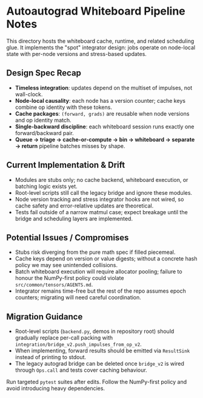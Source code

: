 # Autoautograd Whiteboard Pipeline Notes

This directory hosts the whiteboard cache, runtime, and related scheduling glue.
It implements the "spot" integrator design: jobs operate on node-local state with
per-node versions and stress-based updates.

## Design Spec Recap
- **Timeless integration**: updates depend on the multiset of impulses, not wall-clock.
- **Node-local causality**: each node has a version counter; cache keys combine op identity with these tokens.
- **Cache packages**: `(forward, grads)` are reusable when node versions and op identity match.
- **Single-backward discipline**: each whiteboard session runs exactly one forward/backward pair.
- **Queue → triage → cache-or-compute → bin → whiteboard → separate → return** pipeline batches misses by shape.

## Current Implementation & Drift
- Modules are stubs only; no cache backend, whiteboard execution, or batching logic exists yet.
- Root-level scripts still call the legacy bridge and ignore these modules.
- Node version tracking and stress integrator hooks are not wired, so cache safety and
  error-relative updates are theoretical.
- Tests fail outside of a narrow matmul case; expect breakage until the bridge and
  scheduling layers are implemented.

## Potential Issues / Compromises
- Stubs risk diverging from the pure math spec if filled piecemeal.
- Cache keys depend on version or value digests; without a concrete hash policy we
  may see unintended collisions.
- Batch whiteboard execution will require allocator pooling; failure to honour
  the NumPy-first policy could violate `src/common/tensors/AGENTS.md`.
- Integrator remains time-free but the rest of the repo assumes epoch counters;
  migrating will need careful coordination.

## Migration Guidance
- Root-level scripts (`backend.py`, demos in repository root) should gradually
  replace per-call packing with `integration/bridge_v2.push_impulses_from_op_v2`.
- When implementing, forward results should be emitted via `ResultSink` instead of
  printing to stdout.
- The legacy autograd bridge can be deleted once `bridge_v2` is wired through
  `Ops.call` and tests cover caching behaviour.

Run targeted `pytest` suites after edits. Follow the NumPy-first policy and avoid
introducing heavy dependencies.
